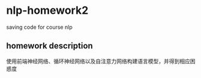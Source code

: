 # nlp-homework2
saving code for course nlp

## homework description
使用前端神经网络、循环神经网络以及自注意力网络构建语言模型，并得到相应困惑度
